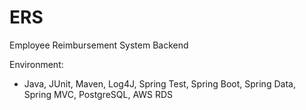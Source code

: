 # ERS
Employee Reimbursement System Backend


Environment:
 - Java, JUnit, Maven, Log4J, Spring Test, Spring Boot, Spring Data, Spring MVC, PostgreSQL, AWS RDS

